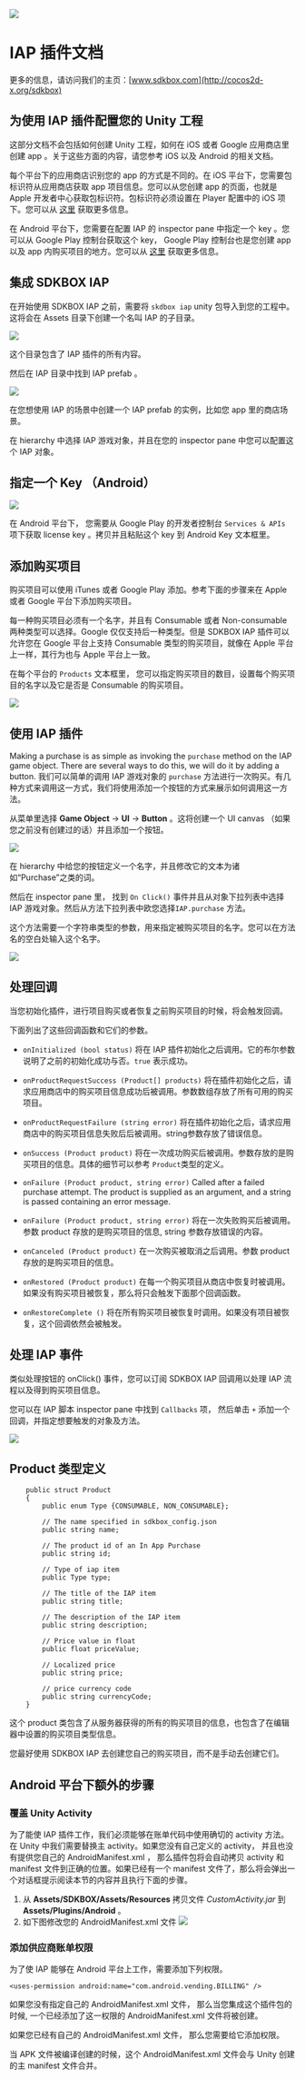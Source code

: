 ![](SDKBOX_logo.png)

# IAP 插件文档

更多的信息，请访问我们的主页：[www.sdkbox.com](http://cocos2d-x.org/sdkbox)

## 为使用 IAP 插件配置您的 Unity 工程

这部分文档不会包括如何创建 Unity 工程，如何在 iOS 或者 Google 应用商店里创建 app 。关于这些方面的内容，请您参考 iOS 以及 Android 的相关文档。

每个平台下的应用商店识别您的 app 的方式是不同的。在 iOS 平台下，您需要包标识符从应用商店获取 app 项目信息。您可以从您创建 app 的页面，也就是 Apple 开发者中心获取包标识符。包标识符必须设置在 Player 配置中的 iOS 项下。您可以从 [这里](https://developer.apple.com/library/ios/documentation/LanguagesUtilities/Conceptual/iTunesConnectInAppPurchase_Guide/Chapters/Introduction.html#//apple_ref/doc/uid/TP40013727) 获取更多信息。

在 Android 平台下，您需要在配置 IAP 的 inspector pane 中指定一个 key 。您可以从 Google Play 控制台获取这个 key， Google Play 控制台也是您创建 app 以及 app 内购买项目的地方。您可以从 [这里](http://developer.android.com/google/play/billing/billing_overview.html) 获取更多信息。

## 集成 SDKBOX IAP

在开始使用 SDKBOX IAP 之前，需要将 ```skdbox iap``` unity 包导入到您的工程中。这将会在 Assets 目录下创建一个名叫 IAP 的子目录。

![](iap_dox1.jpg)

这个目录包含了 IAP 插件的所有内容。

然后在 IAP 目录中找到 IAP prefab 。

![](iap_dox2.jpg)

在您想使用 IAP 的场景中创建一个 IAP prefab 的实例，比如您 app 里的商店场景。

在 hierarchy 中选择 IAP 游戏对象，并且在您的 inspector pane 中您可以配置这个 IAP 对象。

## 指定一个 Key （Android）

![](iap_dox3.jpg)

在 Android 平台下， 您需要从 Google Play 的开发者控制台 ```Services & APIs``` 项下获取 license key 。拷贝并且粘贴这个 key 到 Android Key 文本框里。

## 添加购买项目

购买项目可以使用 iTunes 或者 Google Play 添加。参考下面的步骤来在 Apple 或者 Google 平台下添加购买项目。

每一种购买项目必须有一个名字，并且有 Consumable 或者 Non-consumable 两种类型可以选择。Google 仅仅支持后一种类型。但是 SDKBOX IAP 插件可以允许您在 Google 平台上支持 Consumable 类型的购买项目，就像在 Apple 平台上一样，其行为也与 Apple 平台上一致。

在每个平台的 ```Products``` 文本框里， 您可以指定购买项目的数目，设置每个购买项目的名字以及它是否是 Consumable 的购买项目。


![](iap_dox4.jpg)

## 使用 IAP 插件

Making a purchase is as simple as invoking the ```purchase``` method on the IAP game object. There are several ways to do this, we will do it by adding a button.
我们可以简单的调用 IAP 游戏对象的 ```purchase``` 方法进行一次购买。有几种方式来调用这一方式，我们将使用添加一个按钮的方式来展示如何调用这一方法。

从菜单里选择 **Game Object** -> **UI** -> **Button** 。这将创建一个 UI canvas （如果您之前没有创建过的话）并且添加一个按钮。

![](iap_dox5.jpg)

在 hierarchy 中给您的按钮定义一个名字，并且修改它的文本为诸如“Purchase”之类的词。

然后在 inspector pane 里， 找到 ```On Click()``` 事件并且从对象下拉列表中选择 IAP 游戏对象。然后从方法下拉列表中欧您选择```IAP.purchase``` 方法。

这个方法需要一个字符串类型的参数，用来指定被购买项目的名字。您可以在方法名的空白处输入这个名字。

![](iap_dox6.jpg)

## 处理回调

当您初始化插件，进行项目购买或者恢复之前购买项目的时候，将会触发回调。

下面列出了这些回调函数和它们的参数。


* ```onInitialized (bool status)``` 将在 IAP 插件初始化之后调用。它的布尔参数说明了之前的初始化成功与否。```true``` 表示成功。

* ```onProductRequestSuccess (Product[] products)``` 将在插件初始化之后，请求应用商店中的购买项目信息成功后被调用。参数数组存放了所有可用的购买项目。

* ```onProductRequestFailure (string error)``` 将在插件初始化之后，请求应用商店中的购买项目信息失败后后被调用。string参数存放了错误信息。

* ```onSuccess (Product product)``` 将在一次成功购买后被调用。参数存放的是购买项目的信息。具体的细节可以参考 ```Product```类型的定义。

* ```onFailure (Product product, string error)``` Called after a failed purchase attempt. The product is supplied as an argument, and a string is passed containing an error message.

* ```onFailure (Product product, string error)``` 将在一次失败购买后被调用。参数 product 存放的是购买项目的信息, string 参数存放错误的内容。

* ```onCanceled (Product product)``` 在一次购买被取消之后调用。参数 product 存放的是购买项目的信息。

* ```onRestored (Product product)``` 在每一个购买项目从商店中恢复时被调用。如果没有购买项目被恢复，那么将只会触发下面那个回调函数。

* ```onRestoreComplete ()``` 将在所有购买项目被恢复时调用。如果没有项目被恢复，这个回调依然会被触发。

## 处理 IAP 事件

类似处理按钮的 onClick() 事件，您可以订阅 SDKBOX IAP 回调用以处理 IAP 流程以及得到购买项目信息。

您可以在 IAP 脚本 inspector pane 中找到 ```Callbacks``` 项， 然后单击 ```+``` 添加一个回调，并指定想要触发的对象及方法。


![](iap_dox7.jpg)

## Product 类型定义

```
	public struct Product
	{
		public enum Type {CONSUMABLE, NON_CONSUMABLE};

		// The name specified in sdkbox_config.json
		public string name;

		// The product id of an In App Purchase
		public string id;

		// Type of iap item
		public Type type;

		// The title of the IAP item
		public string title;

		// The description of the IAP item
		public string description;

		// Price value in float
		public float priceValue;

		// Localized price
		public string price;

		// price currency code
		public string currencyCode;
	}
```

这个 product 类包含了从服务器获得的所有的购买项目的信息，也包含了在编辑器中设置的购买项目类型信息。

您最好使用 SDKBOX IAP 去创建您自己的购买项目，而不是手动去创建它们。

## Android 平台下额外的步骤

### 覆盖 Unity Activity

为了能使 IAP 插件工作，我们必须能够在账单代码中使用确切的 activity 方法。在 Unity 中我们需要替换主 activity。如果您没有自己定义的 activity， 并且也没有提供您自己的 AndroidManifest.xml ， 那么插件包将会自动拷贝 activity 和 manifest 文件到正确的位置。如果已经有一个 manifest 文件了，那么将会弹出一个对话框提示阅读本节的内容并且执行下面的步骤。


1. 从 **Assets/SDKBOX/Assets/Resources** 拷贝文件 *CustomActivity.jar* 到 **Assets/Plugins/Android** 。
2. 如下图修改您的 AndroidManifest.xml 文件
  ![](chart-8.png)

### 添加供应商账单权限

为了使 IAP 能够在 Android 平台上工作，需要添加下列权限。

```
<uses-permission android:name="com.android.vending.BILLING" />
```

如果您没有指定自己的 AndroidManifest.xml 文件， 那么当您集成这个插件包的时候, 一个已经添加了这一权限的 AndroidManifest.xml 文件将被创建。

如果您已经有自己的 AndroidManifest.xml 文件， 那么您需要给它添加权限。

当 APK 文件被编译创建的时候，这个 AndroidManifest.xml 文件会与 Unity 创建的主 manifest 文件合并。
